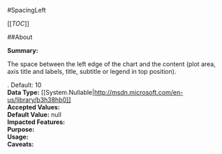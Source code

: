 #SpacingLeft

[[_TOC_]]

##About

**Summary:** <p>The space between the left edge of the chart and the content (plot area, axis title and labels, title, subtitle or legend in top position).</p> . Default: 10   
**Data Type:** [[System.Nullable|http://msdn.microsoft.com/en-us/library/b3h38hb0]]  
**Accepted Values:**   
**Default Value:** null  
**Impacted Features:**   
**Purpose:**   
**Usage:**   
**Caveats:**   

